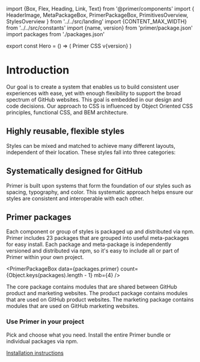 import {Box, Flex, Heading, Link, Text} from '@primer/components'
import {
  HeaderImage,
  MetaPackageBox,
  PrimerPackageBox,
  PrimitivesOverview,
  StylesOverview
} from '../../src/landing'
import {CONTENT_MAX_WIDTH} from '../../src/constants'
import {name, version} from 'primer/package.json'
import packages from './packages.json'

export const Hero = () => (
  <Box bg="black">
    <Box maxWidth={CONTENT_MAX_WIDTH} p={6} mx="auto" mb={3}>
      <Box mt={4} mb={4}>
        <Heading color="blue.4" fontSize={7} pb={3} m={0}>
          Primer CSS
        </Heading>
        <Text as="div" color="blue.2" fontSize={2} mb={4}>
          v{version}
        </Text>
        <Box as={HeaderImage} mb={6} />
      </Box>
    </Box>
  </Box>
)

# Introduction

Our goal is to create a system that enables us to build consistent user experiences with ease, yet with enough flexibility to support the broad spectrum of GitHub websites. This goal is embedded in our design and code decisions. Our approach to CSS is influenced by Object Oriented CSS principles, functional CSS, and BEM architecture.

## Highly reusable, flexible styles

Styles can be mixed and matched to achieve many different layouts, independent of their location. These styles fall into three categories:

<StylesOverview m={6} />

## Systematically designed for GitHub

Primer is built upon systems that form the foundation of our styles such as spacing, typography, and color. This systematic approach helps ensure our styles are consistent and interoperable with each other.

<PrimitivesOverview />

## Primer packages

Each component or group of styles is packaged up and distributed via npm. Primer includes 23 packages that are grouped into useful meta-packages for easy install. Each package and meta-package is independently versioned and distributed via npm, so it's easy to include all or part of Primer within your own project.

<PrimerPackageBox data={packages.primer} count={Object.keys(packages).length - 1} mb={4} />

<Flex justifyContent="space-around" mb={6}>
  <MetaPackageBox title="Core" data={packages['primer-core']} width={1/3}>
    The core package contains modules that are shared between GitHub product and marketing websites.
  </MetaPackageBox>
  <MetaPackageBox title="Product" data={packages['primer-product']} width={1/3}>
    The product package contains modules that are used on GitHub product websites.
  </MetaPackageBox>
  <MetaPackageBox title="Marketing" data={packages['primer-marketing']} width={1/3}>
    The marketing package contains modules that are used on GitHub marketing websites.
  </MetaPackageBox>
</Flex>


<div class="bg-gray py-6">
  <div class="d-flex flex-wrap flex-md-nowrap px-6 gutter-lg">
    <div class="col-12 col-md-9 pr-0 pr-lg-2">
      <h3 class="f3 text-normal m-0">Use Primer in your project</h3>
      <p class="my-3">Pick and choose what you need. Install the entire Primer bundle or individual packages via npm.</p>
      <a href="/css/getting-started" class="btn btn-outline">Installation instructions</a>
    </div>
  </div>
</div>
